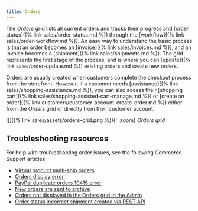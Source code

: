 ```yaml
---
title: Orders
---
```


The _Orders_ grid lists all current orders and tracks their progress and [order status]({% link sales/order-status.md %}) through the [workflow]({% link sales/order-workflow.md %}). An easy way to understand the basic process is that an order becomes an [invoice]({% link sales/invoices.md %}), and an invoice becomes a [shipment]({% link sales/shipments.md %}). The grid represents the first stage of the process, and is where you can [update]({% link sales/order-update.md %}) existing orders and create new orders.

Orders are usually created when customers complete the checkout process from the storefront. However, if a customer needs [assistance]({% link sales/shopping-assistance.md %}), you can also access their [shopping cart]({% link sales/shopping-assisted-cart-manage.md %}) or [create an order]({% link customers/customer-account-create-order.md %}) either from the _Orders_ grid or directly from their customer account.

![]({% link sales/assets/orders-grid.png %}){: .zoom}
_Orders grid_

## Troubleshooting resources

For help with troubleshooting order issues, see the following Commerce Support articles:

- [Virtual product multi-ship orders](https://support.magento.com/hc/en-us/articles/360044461831)
- [Orders display error](https://support.magento.com/hc/en-us/articles/360046802271)
- [PayPal duplicate orders 10415 error](https://support.magento.com/hc/en-us/articles/360050572151)
- [New orders are sent to archive](https://support.magento.com/hc/en-us/articles/360026405051)
- [Orders not displayed in the Orders grid in the Admin](https://support.magento.com/hc/en-us/articles/360025277272)
- [Order status incorrect shipment created via REST API](https://support.magento.com/hc/en-us/articles/360050518952)